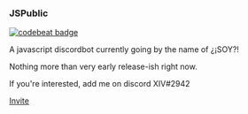 ### JSPublic
[![codebeat badge](https://codebeat.co/badges/17282f48-e551-40e0-a254-ee41d6041238)](https://codebeat.co/projects/github-com-realxiv-jspublic)

A javascript discordbot currently going by the name of ¿¡SOY?!

Nothing more than very early release-ish right now.

If you're interested, add me on discord XIV#2942

[Invite](https://discordapp.com/oauth2/authorize?&client_id=251034567857799169&scope=bot&permissions=8)


